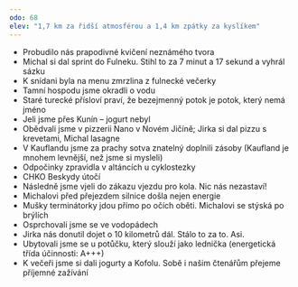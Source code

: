 ```yaml
---
odo: 68
elev: "1,7 km za řidší atmosférou a 1,4 km zpátky za kyslíkem"
---
```


- Probudilo nás prapodivné kvičení neznámého tvora
- Michal si dal sprint do Fulneku. Stihl to za 7 minut a 17 sekund a vyhrál sázku
- K snídani byla na menu zmrzlina z fulnecké večerky
- Tamní hospodu jsme okradli o vodu
- Staré turecké přísloví praví, že bezejmenný potok je potok, který nemá jméno
- Jeli jsme přes Kunín – jogurt nebyl
- Obědvali jsme v pizzerii Nano v Novém Jičíně; Jirka si dal pizzu s krevetami, Michal lasagne
- V Kauflandu jsme za prachy sotva znatelný doplnili zásoby (Kaufland je mnohem levnější, než jsme si mysleli)
- Odpočinky zpravidla v altáncích u cyklostezky
- CHKO Beskydy útočí
- Následně jsme vjeli do zákazu vjezdu pro kola. Nic nás nezastaví!
- Michalovi před přejezdem silnice došla nejen energie
- Mušky terminátorky jdou přímo po očích oběti. Michalovi se stýská po brýlích
- Osprchovali jsme se ve vodopádech
- Jirka nás donutil dojet o 10 kilometrů dál. Stálo to za to. Asi.
- Ubytovali jsme se u potůčku, který slouží jako lednička (energetická třída účinnosti: A+++)
- K večeři jsme si dali jogurty a Kofolu. Sobě i našim čtenářům přejeme příjemné zažívání